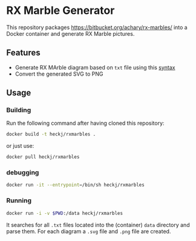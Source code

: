 # RX Marble Generator

This repository packages https://bitbucket.org/achary/rx-marbles/ into a Docker container and generate RX Marble pictures.

## Features

* Generate RX MArble diagram based on `txt` file using this [syntax](https://bitbucket.org/achary/rx-marbles/src/0f5d57bb309491a979f10d07d4aa7ecff3e4084e/docs/syntax.md)
* Convert the generated SVG to PNG

## Usage

### Building

Run the following command after having cloned this repository:

```bash
docker build -t heckj/rxmarbles .
```

or just use:

```bash
docker pull heckj/rxmarbles
```

### debugging

```bash
docker run -it --entrypoint=/bin/sh heckj/rxmarbles
```

### Running

```bash
docker run -i -v $PWD:/data heckj/rxmarbles
```

It searches for all `.txt` files located into the (container) `data` directory and parse them. For each diagram a `.svg` file and `.png` file are created.

